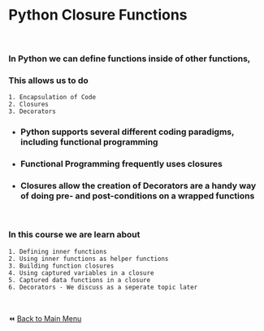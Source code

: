 # Python Closure Functions

&nbsp;

### In Python we can define functions inside of other functions,

### This allows us to do

```
1. Encapsulation of Code
2. Closures
3. Decorators
```

- ### Python supports several different coding paradigms, including functional programming

- ### Functional Programming frequently uses closures

- ### Closures allow the creation of Decorators are a handy way of doing pre- and post-conditions on a wrapped functions

&nbsp;
### In this course we are learn about

```
1. Defining inner functions
2. Using inner functions as helper functions
3. Building function closures
4. Using captured variables in a closure
5. Captured data functions in a closure
6. Decorators - We discuss as a seperate topic later
```

&nbsp;

:rewind: [Back to Main Menu](https://github.com/kumar1987an/Python_Sept2021_Tutorials/blob/root/README.md)
